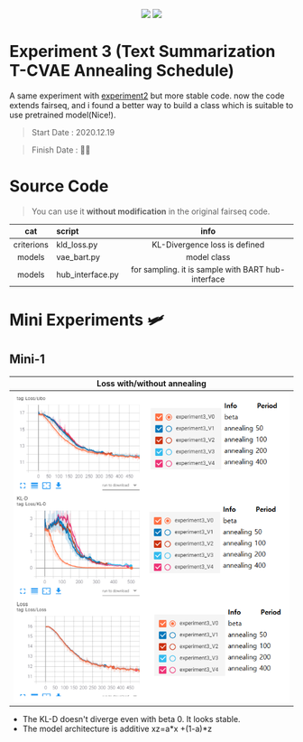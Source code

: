 
<p align="center">
  <a href="https://github.com/pytorch/fairseq"><img src=https://img.shields.io/badge/fairseq-v0.10.1-blue?style=flat height=40px></a> 
  <img src=https://img.shields.io/badge/Python-v3.6.8-green?style=flat&logo=python height=40px></a> 
</p>


# Experiment 3 (Text Summarization T-CVAE Annealing Schedule) 

A same experiment with [experiment2](https://github.com/fxnnxc/text_summarization/tree/main/experiments/experiment2) but more stable code. now the code extends fairseq, and i found a better way to build a class which is suitable to use pretrained model(Nice!).


> Start Date : 2020.12.19

> Finish Date : 👨‍💻


# Source Code

> You can use it **without modification** in the original fairseq code.  


|cat|script|info|
|:-:|:--|:-:|
|criterions|kld_loss.py|KL-Divergence loss is defined|
|models|vae_bart.py|model class|
|models|hub_interface.py|for sampling. it is sample with BART hub-interface|

# Mini Experiments 🛩️

## Mini-1

|Loss with/without annealing|
|:-:|
|<img src="docs/mini11.png" width=500px>|

* The KL-D doesn't diverge even with beta 0. It looks stable.  
* The model architecture is additive xz=a\*x +(1-a)\*z
